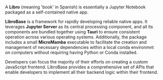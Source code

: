 A **Libro** (meaning 'book' in Spanish) is essentially a Jupyter Notebook 
packaged as a self-contained native app.

**LibroBase** is a framework for rapidly developing reliable native apps.
It leverages **Jupyter Server** as its central processing component, and all its 
components are bundled together using **Tauri** to ensure consistent operation 
across various operating systems. Additionally, the package includes a 
small **MicroMamba** executable to facilitate the creation and management of 
necessary dependencies within a local conda environmnt on computers without 
requiring having Python or Conda installed.

Developers can focus the majority of their efforts on creating a custom 
JavaScript frontend. LibroBase provides a comprehensive set of APIs that enable 
developers to implement all their backend logic within their frontend.

